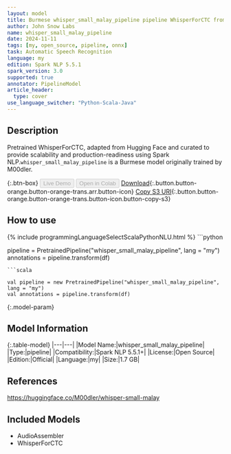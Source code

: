 ```yaml
---
layout: model
title: Burmese whisper_small_malay_pipeline pipeline WhisperForCTC from M00dler
author: John Snow Labs
name: whisper_small_malay_pipeline
date: 2024-11-11
tags: [my, open_source, pipeline, onnx]
task: Automatic Speech Recognition
language: my
edition: Spark NLP 5.5.1
spark_version: 3.0
supported: true
annotator: PipelineModel
article_header:
  type: cover
use_language_switcher: "Python-Scala-Java"
---
```


## Description

Pretrained WhisperForCTC, adapted from Hugging Face and curated to provide scalability and production-readiness using Spark NLP.`whisper_small_malay_pipeline` is a Burmese model originally trained by M00dler.

{:.btn-box}
<button class="button button-orange" disabled>Live Demo</button>
<button class="button button-orange" disabled>Open in Colab</button>
[Download](https://s3.amazonaws.com/auxdata.johnsnowlabs.com/public/models/whisper_small_malay_pipeline_my_5.5.1_3.0_1731303216891.zip){:.button.button-orange.button-orange-trans.arr.button-icon}
[Copy S3 URI](s3://auxdata.johnsnowlabs.com/public/models/whisper_small_malay_pipeline_my_5.5.1_3.0_1731303216891.zip){:.button.button-orange.button-orange-trans.button-icon.button-copy-s3}

## How to use



<div class="tabs-box" markdown="1">
{% include programmingLanguageSelectScalaPythonNLU.html %}
```python

pipeline = PretrainedPipeline("whisper_small_malay_pipeline", lang = "my")
annotations =  pipeline.transform(df)   

```
```scala

val pipeline = new PretrainedPipeline("whisper_small_malay_pipeline", lang = "my")
val annotations = pipeline.transform(df)

```
</div>

{:.model-param}
## Model Information

{:.table-model}
|---|---|
|Model Name:|whisper_small_malay_pipeline|
|Type:|pipeline|
|Compatibility:|Spark NLP 5.5.1+|
|License:|Open Source|
|Edition:|Official|
|Language:|my|
|Size:|1.7 GB|

## References

https://huggingface.co/M00dler/whisper-small-malay

## Included Models

- AudioAssembler
- WhisperForCTC